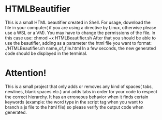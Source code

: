 # HTMLBeautifier
This is a small HTML beautifier created in Shell.
For usage, download the file in your computer( if you are using a directive by Linux, otherwise please use a WSL or a VM).
You may have to change the permissions of the file. In this case use:
 chmod +x HTMLBeautifier.sh
After that you should be able to use the beautifier, adding as a parameter the html file you want to format:
 ./HTMLBeautifier.sh name_of_file.html
In a few seconds, the new generated code should be displayed in the terminal.

# Attention! 
This is a small project that only adds or removes any kind of spaces( tabs, newlines, blank spaces etc.) and adds tabs in order for your code to respect the correct hierarchy.
It has an erroneous behavior when it finds certain keywords (example: the word type in the script tag when you want to branch a js file to the html file) so please verify the output code when generated.
